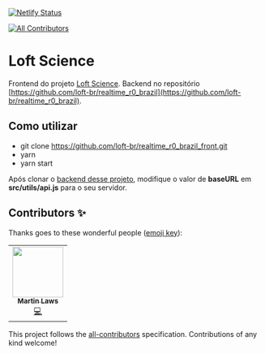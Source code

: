 [![Netlify Status](https://api.netlify.com/api/v1/badges/9a453cd6-8c14-4ddf-8481-98f002ab8932/deploy-status)](https://app.netlify.com/sites/rt-canada/deploys)
<!-- ALL-CONTRIBUTORS-BADGE:START - Do not remove or modify this section -->
[![All Contributors](https://img.shields.io/badge/all_contributors-1-orange.svg?style=flat-square)](#contributors-)
<!-- ALL-CONTRIBUTORS-BADGE:END -->

# Loft Science

Frontend do projeto [Loft Science](https://loft.science).
Backend no repositório [https://github.com/loft-br/realtime_r0_brazil](https://github.com/loft-br/realtime_r0_brazil).

## Como utilizar
- git clone https://github.com/loft-br/realtime_r0_brazil_front.git
- yarn
- yarn start

Após clonar o [backend desse projeto](https://github.com/loft-br/realtime_r0_brazil), modifique o valor de **baseURL** em **src/utils/api.js** para o seu servidor.
## Contributors ✨

Thanks goes to these wonderful people ([emoji key](https://allcontributors.org/docs/en/emoji-key)):

<!-- ALL-CONTRIBUTORS-LIST:START - Do not remove or modify this section -->
<!-- prettier-ignore-start -->
<!-- markdownlint-disable -->
<table>
  <tr>
    <td align="center"><a href="http://consultlowtide.ca"><img src="https://avatars1.githubusercontent.com/u/13721239?v=4" width="100px;" alt=""/><br /><sub><b>Martin Laws</b></sub></a><br /><a href="https://github.com/consultlowtide/rt-canada/commits?author=martinlaws" title="Code">💻</a></td>
  </tr>
</table>

<!-- markdownlint-enable -->
<!-- prettier-ignore-end -->
<!-- ALL-CONTRIBUTORS-LIST:END -->

This project follows the [all-contributors](https://github.com/all-contributors/all-contributors) specification. Contributions of any kind welcome!